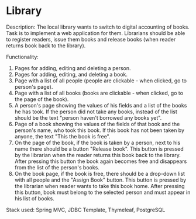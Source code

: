 # Library

Description:
The local library wants to switch to digital accounting of books. Task is to implement a web application for them. Librarians should be able to register readers, issue them books and release books (when reader returns book back to the library).


Functionality:
1. Pages for adding, editing and deleting a person.
2. Pages for adding, editing, and deleting a book.
3. Page with a list of all people (people are clickable - when clicked,
go to person's page).
4. Page with a list of all books (books are clickable - when clicked,
go to the page of the book).
5. A person's page showing the values of his fields and a list of the books he has took. If the person did not take any books, instead of the list should be the text "person haven't borrowed any books yet".
6. Page of a book showing the values of the fields of that book and the person's name, who took this book. If this book has not been taken by anyone, the text "This the book is free".
7. On the page of the book, if the book is taken by a person, next to his name there should be a button "Release book". This button is pressed by the librarian when the reader returns this book back to the library. After pressing this button the book again becomes free and disappears from the list of the person's books.
8. On the book page, if the book is free, there should be a drop-down list with all people and the "Assign Book" button. This button is pressed by the librarian when reader wants to take this book home. After pressing this button, book must belong to the selected person and must appear in his list of books.

Stack used:
Spring MVC, JDBC Template, Thymeleaf, PostgreSQL


